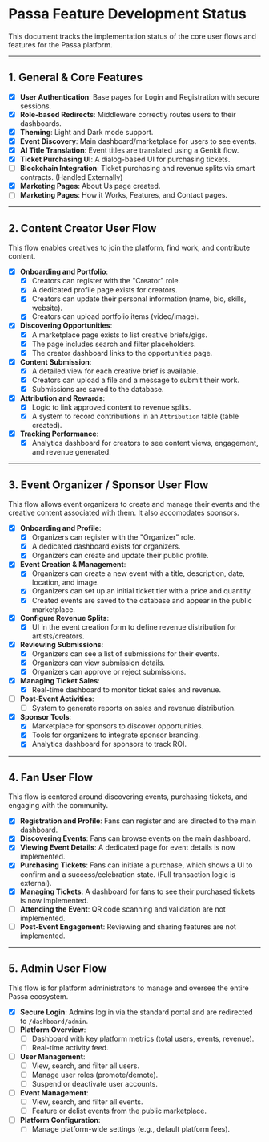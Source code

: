 # Passa Feature Development Status

This document tracks the implementation status of the core user flows and features for the Passa platform.

---

## 1. General & Core Features

- [x] **User Authentication**: Base pages for Login and Registration with secure sessions.
- [x] **Role-based Redirects**: Middleware correctly routes users to their dashboards.
- [x] **Theming**: Light and Dark mode support.
- [x] **Event Discovery**: Main dashboard/marketplace for users to see events.
- [x] **AI Title Translation**: Event titles are translated using a Genkit flow.
- [x] **Ticket Purchasing UI**: A dialog-based UI for purchasing tickets.
- [ ] **Blockchain Integration**: Ticket purchasing and revenue splits via smart contracts. (Handled Externally)
- [x] **Marketing Pages**: About Us page created.
- [ ] **Marketing Pages**: How it Works, Features, and Contact pages.

---

## 2. Content Creator User Flow

This flow enables creatives to join the platform, find work, and contribute content.

- [x] **Onboarding and Portfolio**:
    - [x] Creators can register with the "Creator" role.
    - [x] A dedicated profile page exists for creators.
    - [x] Creators can update their personal information (name, bio, skills, website).
    - [x] Creators can upload portfolio items (video/image).
- [x] **Discovering Opportunities**:
    - [x] A marketplace page exists to list creative briefs/gigs.
    - [x] The page includes search and filter placeholders.
    - [x] The creator dashboard links to the opportunities page.
- [x] **Content Submission**:
    - [x] A detailed view for each creative brief is available.
    - [x] Creators can upload a file and a message to submit their work.
    - [x] Submissions are saved to the database.
- [x] **Attribution and Rewards**:
    - [x] Logic to link approved content to revenue splits.
    - [x] A system to record contributions in an `Attribution` table (table created).
- [x] **Tracking Performance**:
    - [x] Analytics dashboard for creators to see content views, engagement, and revenue generated.

---

## 3. Event Organizer / Sponsor User Flow

This flow allows event organizers to create and manage their events and the creative content associated with them. It also accomodates sponsors.

- [x] **Onboarding and Profile**:
    - [x] Organizers can register with the "Organizer" role.
    - [x] A dedicated dashboard exists for organizers.
    - [x] Organizers can create and update their public profile.
- [x] **Event Creation & Management**:
    - [x] Organizers can create a new event with a title, description, date, location, and image.
    - [x] Organizers can set up an initial ticket tier with a price and quantity.
    - [x] Created events are saved to the database and appear in the public marketplace.
- [x] **Configure Revenue Splits**:
    - [x] UI in the event creation form to define revenue distribution for artists/creators.
- [x] **Reviewing Submissions**:
    - [x] Organizers can see a list of submissions for their events.
    - [x] Organizers can view submission details.
    - [x] Organizers can approve or reject submissions.
- [x] **Managing Ticket Sales**:
    - [x] Real-time dashboard to monitor ticket sales and revenue.
- [ ] **Post-Event Activities**:
    - [ ] System to generate reports on sales and revenue distribution.
- [x] **Sponsor Tools**:
    - [x] Marketplace for sponsors to discover opportunities.
    - [x] Tools for organizers to integrate sponsor branding.
    - [x] Analytics dashboard for sponsors to track ROI.

---

## 4. Fan User Flow

This flow is centered around discovering events, purchasing tickets, and engaging with the community.

- [x] **Registration and Profile**: Fans can register and are directed to the main dashboard.
- [x] **Discovering Events**: Fans can browse events on the main dashboard.
- [x] **Viewing Event Details**: A dedicated page for event details is now implemented.
- [x] **Purchasing Tickets**: Fans can initiate a purchase, which shows a UI to confirm and a success/celebration state. (Full transaction logic is external).
- [x] **Managing Tickets**: A dashboard for fans to see their purchased tickets is now implemented.
- [ ] **Attending the Event**: QR code scanning and validation are not implemented.
- [ ] **Post-Event Engagement**: Reviewing and sharing features are not implemented.

---

## 5. Admin User Flow

This flow is for platform administrators to manage and oversee the entire Passa ecosystem.

- [x] **Secure Login**: Admins log in via the standard portal and are redirected to `/dashboard/admin`.
- [ ] **Platform Overview**:
    - [ ] Dashboard with key platform metrics (total users, events, revenue).
    - [ ] Real-time activity feed.
- [ ] **User Management**:
    - [ ] View, search, and filter all users.
    - [ ] Manage user roles (promote/demote).
    - [ ] Suspend or deactivate user accounts.
- [ ] **Event Management**:
    - [ ] View, search, and filter all events.
    - [ ] Feature or delist events from the public marketplace.
- [ ] **Platform Configuration**:
    - [ ] Manage platform-wide settings (e.g., default platform fees).
